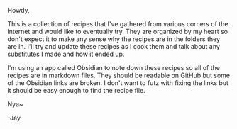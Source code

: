 Howdy,

This is a collection of recipes that I've gathered from various corners of the internet and would like to eventually try. They are organized by my heart so don't expect it to make any sense why the recipes are in the folders they are in. I'll try and update these recipes as I cook them and talk about any substitutes I made and how it ended up.

I'm using an app called Obsidian to note down these recipes so all of the recipes are in markdown files. They should be readable on GitHub but some of the Obsidian links are broken. I don't want to futz with fixing the links but it should be easy enough to find the recipe file.

Nya~

-Jay